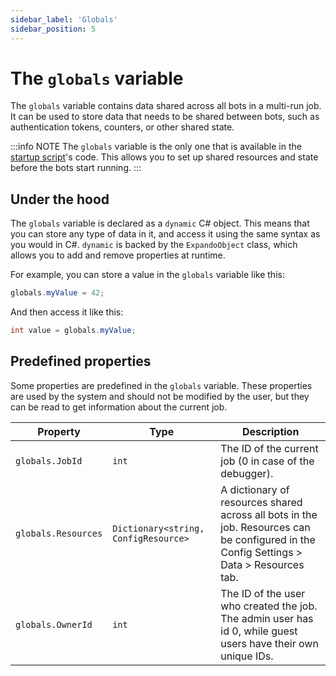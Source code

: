 ```yaml
---
sidebar_label: 'Globals'
sidebar_position: 5
---
```


# The `globals` variable
The `globals` variable contains data shared across all bots in a multi-run job. It can be used to store data that needs to be shared between bots, such as authentication tokens, counters, or other shared state.

:::info NOTE
The `globals` variable is the only one that is available in the [startup script](../lolicode/startup_script.md)'s code. This allows you to set up shared resources and state before the bots start running.
:::


## Under the hood
The `globals` variable is declared as a `dynamic` C# object. This means that you can store any type of data in it, and access it using the same syntax as you would in C#. `dynamic` is backed by the `ExpandoObject` class, which allows you to add and remove properties at runtime.

For example, you can store a value in the `globals` variable like this:
```csharp
globals.myValue = 42;
```

And then access it like this:
```csharp
int value = globals.myValue;
```

## Predefined properties
Some properties are predefined in the `globals` variable. These properties are used by the system and should not be modified by the user, but they can be read to get information about the current job.

| Property | Type | Description |
| -------- | ---- | ----------- |
| `globals.JobId` | `int` | The ID of the current job (0 in case of the debugger). |
| `globals.Resources` | `Dictionary<string, ConfigResource>` | A dictionary of resources shared across all bots in the job. Resources can be configured in the Config Settings > Data > Resources tab. |
| `globals.OwnerId` | `int` | The ID of the user who created the job. The admin user has id 0, while guest users have their own unique IDs. |
